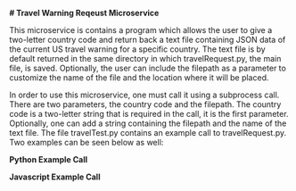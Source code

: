 **# Travel Warning Reqeust Microservice**

This microservice is contains a program which allows the user to give a two-letter country code and return back a text file containing JSON data of the current US travel warning for a specific country. The text file is by default returned in the same directory in which travelRequest.py, the main file, is saved. Optionally, the user can include the filepath as a parameter to customize the name of the file and the location where it will be placed.

In order to use this microservice, one must call it using a subprocess call. There are two parameters, the country code and the filepath. The country code is a two-letter string that is required in the call, it is the first parameter. Optionally, one can add a string containing the filepath and the name of the text file. The file travelTest.py contains an example call to travelRequest.py. Two examples can be seen below as well:

**Python Example Call**

**Javascript Example Call**

